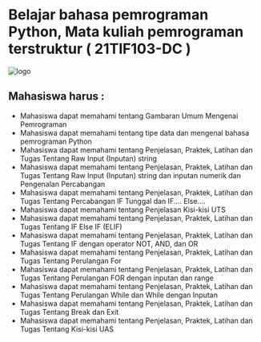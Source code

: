 # Belajar bahasa pemrograman Python, Mata kuliah pemrograman terstruktur ( 21TIF103-DC )
![logo](https://pluspng.com/img-png/python-logo-png-png-format-flattened-601.png)
## Mahasiswa harus :
- Mahasiswa dapat memahami tentang Gambaran Umum Mengenai Pemrograman
- Mahasiswa dapat memahami tentang  tipe data dan mengenal bahasa pemrograman Python
- Mahasiswa dapat memahami tentang Penjelasan, Praktek, Latihan dan Tugas Tentang Raw Input (Inputan) string
- Mahasiswa dapat memahami tentang Penjelasan, Praktek, Latihan dan Tugas Tentang Raw Input (Inputan) string dan inputan numerik dan Pengenalan Percabangan
- Mahasiswa dapat memahami tentang Penjelasan, Praktek, Latihan dan Tugas Tentang Percabangan IF Tunggal dan IF.... Else....
- Mahasiswa dapat memahami tentang Penjelasan Kisi-kisi UTS
- Mahasiswa dapat memahami tentang Penjelasan, Praktek, Latihan dan Tugas Tentang IF Else IF (ELIF)
- Mahasiswa dapat memahami tentang Penjelasan, Praktek, Latihan dan Tugas Tentang IF dengan operator NOT, AND, dan OR
- Mahasiswa dapat memahami tentang Penjelasan, Praktek, Latihan dan Tugas Tentang Perulangan For
- Mahasiswa dapat memahami tentang Penjelasan, Praktek, Latihan dan Tugas Tentang Perulangan FOR dengan inputan dan range
- Mahasiswa dapat memahami tentang Penjelasan, Praktek, Latihan dan Tugas Tentang Perulangan While dan While dengan Inputan
- Mahasiswa dapat memahami tentang Penjelasan, Praktek, Latihan dan Tugas Tentang Break dan Exit
- Mahasiswa dapat memahami tentang Penjelasan, Praktek, Latihan dan Tugas Tentang Kisi-kisi UAS
